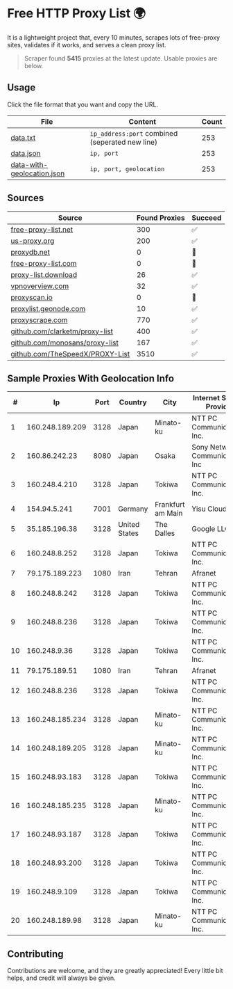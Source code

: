 
# Free HTTP Proxy List 🌍

It is a lightweight project that, every 10 minutes, scrapes lots of free-proxy sites, validates if it works, and serves a clean proxy list.


> Scraper found **5415** proxies at the latest update. Usable proxies are below.

## Usage

Click the file format that you want and copy the URL.


|File|Content|Count|
|----|-------|-----|
|[data.txt](https://raw.githubusercontent.com/themiralay/Proxy-List-World/master/data.txt)|`ip_address:port` combined (seperated new line)|253|
|[data.json](https://raw.githubusercontent.com/themiralay/Proxy-List-World/master/data.json)|`ip, port`|253|
|[data-with-geolocation.json](https://raw.githubusercontent.com/themiralay/Proxy-List-World/master/data-with-geolocation.json)|`ip, port, geolocation`|253|

## Sources

|Source|Found Proxies|Succeed|
|------|-------------|-------|
|[free-proxy-list.net](https://free-proxy-list.net)|300|✅|
|[us-proxy.org](https://www.us-proxy.org)|200|✅|
|[proxydb.net](http://proxydb.net)|0|🚫|
|[free-proxy-list.com](https://free-proxy-list.com/?page=&port=&type%5B%5D=http&type%5B%5D=https&up_time=0&search=Search)|0|🚫|
|[proxy-list.download](https://www.proxy-list.download/HTTP)|26|✅|
|[vpnoverview.com](https://vpnoverview.com/privacy/anonymous-browsing/free-proxy-servers)|32|✅|
|[proxyscan.io](https://www.proxyscan.io)|0|🚫|
|[proxylist.geonode.com](https://proxylist.geonode.com/api/proxy-list?limit=300&page=1&sort_by=lastChecked&sort_type=desc&protocols=http,https)|10|✅|
|[proxyscrape.com](https://api.proxyscrape.com/v2/?request=displayproxies&protocol=http&timeout=10000&country=all&ssl=all&anonymity=all)|770|✅|
|[github.com/clarketm/proxy-list](https://raw.githubusercontent.com/clarketm/proxy-list/master/proxy-list-raw.txt)|400|✅|
|[github.com/monosans/proxy-list](https://raw.githubusercontent.com/monosans/proxy-list/main/proxies/http.txt)|167|✅|
|[github.com/TheSpeedX/PROXY-List](https://raw.githubusercontent.com/TheSpeedX/PROXY-List/master/http.txt)|3510|✅|


## Sample Proxies With Geolocation Info

|#|Ip|Port|Country|City|Internet Service Provider|
|-|--|----|-------|----|-------------------------|
|1|160.248.189.209|3128|Japan|Minato-ku|NTT PC Communications, Inc.|
|2|160.86.242.23|8080|Japan|Osaka|Sony Network Communications Inc|
|3|160.248.4.210|3128|Japan|Tokiwa|NTT PC Communications, Inc.|
|4|154.94.5.241|7001|Germany|Frankfurt am Main|Yisu Cloud|
|5|35.185.196.38|3128|United States|The Dalles|Google LLC|
|6|160.248.8.252|3128|Japan|Tokiwa|NTT PC Communications, Inc.|
|7|79.175.189.223|1080|Iran|Tehran|Afranet|
|8|160.248.8.242|3128|Japan|Tokiwa|NTT PC Communications, Inc.|
|9|160.248.8.236|3128|Japan|Tokiwa|NTT PC Communications, Inc.|
|10|160.248.9.36|3128|Japan|Tokiwa|NTT PC Communications, Inc.|
|11|79.175.189.51|1080|Iran|Tehran|Afranet|
|12|160.248.8.236|3128|Japan|Tokiwa|NTT PC Communications, Inc.|
|13|160.248.185.234|3128|Japan|Minato-ku|NTT PC Communications, Inc.|
|14|160.248.189.205|3128|Japan|Minato-ku|NTT PC Communications, Inc.|
|15|160.248.93.183|3128|Japan|Tokiwa|NTT PC Communications, Inc.|
|16|160.248.185.235|3128|Japan|Minato-ku|NTT PC Communications, Inc.|
|17|160.248.93.187|3128|Japan|Tokiwa|NTT PC Communications, Inc.|
|18|160.248.93.200|3128|Japan|Tokiwa|NTT PC Communications, Inc.|
|19|160.248.9.109|3128|Japan|Tokiwa|NTT PC Communications, Inc.|
|20|160.248.189.98|3128|Japan|Minato-ku|NTT PC Communications, Inc.|



## Contributing

Contributions are welcome, and they are greatly appreciated! Every
little bit helps, and credit will always be given.

